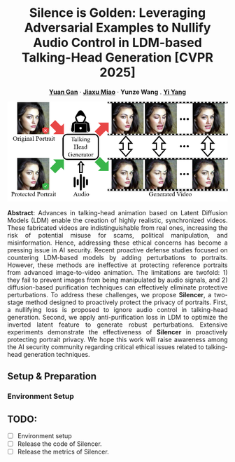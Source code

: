 <div align="center">
    
# Silence is Golden: Leveraging Adversarial Examples to Nullify Audio Control in LDM-based Talking-Head Generation [CVPR 2025]

<a href="https://yuangan.github.io/"><strong>Yuan Gan</strong></a>
·
<a href="https://scholar.google.com/citations?user=kQ-FWd8AAAAJ&hl=zh-CN&oi=ao"><strong>Jiaxu Miao</strong></a>
·
<a><strong>Yunze Wang</strong></a>
.
<a href="https://scholar.google.com/citations?user=RMSuNFwAAAAJ&hl=en"><strong>Yi Yang</strong></a>

<a href="https://github.com/yuangan/Silencer"><img src="./figures/intro.png" style="width: 1225px;"></a>

</div>
<div align="justify">

**Abstract**: Advances in talking-head animation based on Latent Diffusion Models (LDM) enable the creation of highly realistic, synchronized videos. These fabricated videos are indistinguishable from real ones, increasing the risk of potential misuse for scams, political manipulation, and misinformation. Hence, addressing these ethical concerns has become a pressing issue in AI security. Recent proactive defense studies focused on countering LDM-based models by adding perturbations to portraits. However, these methods are ineffective at protecting reference portraits from advanced image-to-video animation. The limitations are twofold: 1) they fail to prevent images from being manipulated by audio signals, and 2) diffusion-based purification techniques can effectively eliminate protective perturbations. To address these challenges, we propose **Silencer**, a two-stage method designed to proactively protect the privacy of portraits. First, a nullifying loss is proposed to ignore audio control in talking-head generation. Second, we apply anti-purification loss in LDM to optimize the inverted latent feature to generate robust perturbations. Extensive experiments demonstrate the effectiveness of **Silencer** in proactively protecting portrait privacy. We hope this work will raise awareness among the AI security community regarding critical ethical issues related to talking-head generation techniques.

## Setup & Preparation

### Environment Setup
## TODO:
- [ ] Environment setup
- [ ] Release the code of Silencer.
- [ ] Release the metrics of Silencer.
